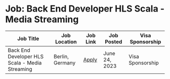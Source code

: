 # Job: Back End Developer HLS Scala - Media Streaming

| Job Title | Job Location | Job Link | Job Posted | Visa Sponsorship |
| --- | --- | --- | --- | --- |
| Back End Developer HLS Scala - Media Streaming | Berlin, Germany | [Apply](https://www.linkedin.com/jobs/view/3643926418/?refId=90499e78-2851-406e-a11f-be6fedb9b099&trackingId=1JNvyRU7SGynZdKSa4NhqQ%3D%3D&trk=flagship3_job_home_savedjobs) | June 24, 2023 | Visa Sponsorship |
